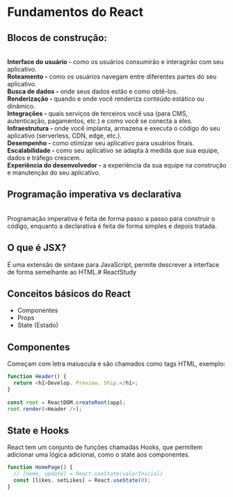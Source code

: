 # Fundamentos do React
## Blocos de construção: 
<br> <b>Interface do usuário  -</b>
 como os usuários consumirão e interagirão com seu aplicativo.
<br><b> Roteamento  -</b>
 como os usuários navegam entre diferentes partes do seu aplicativo.
<br><b> Busca de dados -</b>
 onde seus dados estão e como obtê-los.
<br><b> Renderização - </b>
quando e onde você renderiza conteúdo estático ou dinâmico.
<br><b>Integrações - </b>
 quais serviços de terceiros você usa (para CMS, autenticação, pagamentos, etc.) e como você se conecta a eles.
<br><b>Infraestrutura - </b>
 onde você implanta, armazena e executa o código do seu aplicativo (serverless, CDN, edge, etc.).
<br><b>Desempenho - </b>
 como otimizar seu aplicativo para usuários finais.
<br><b>Escalabilidade - </b>
 como seu aplicativo se adapta à medida que sua equipe, dados e tráfego crescem.
<br><b>Experiência do desenvolvedor - </b>
 a experiência da sua equipe na construção e manutenção do seu aplicativo.
<br>

## Programação imperativa vs declarativa
<br>
Programação imperativa é feita de forma passo a passo para construir o código, enquanto a declarativa é feita de forma simples e depois tratada.
<br>

## O que é JSX?
É uma extensão de sintaxe para JavaScript, permite descrever a interface de forma semelhante ao HTML.# ReactStudy

## Conceitos básicos do React
- Componentes
- Props
- State (Estado)

## Componentes
Começam com letra maíuscula e são chamados como tags HTML, exemplo:
```js
function Header() {
  return <h1>Develop. Preview. Ship.</h1>;
}
 
const root = ReactDOM.createRoot(app);
root.render(<Header />);
```

## State e Hooks
React tem um conjunto de funções chamadas Hooks, que permitem adicionar uma lógica adicional, como o state aos componentes.
```jsx 
function HomePage() {
  // [nome, update] = React.useState(valorInicial)
  const [likes, setLikes] = React.useState(0);
}
```